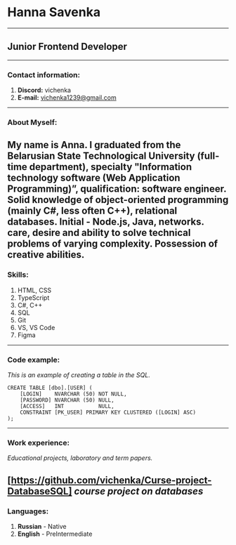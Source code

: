 # Hanna Savenka
---

## Junior Frontend Developer
---

### Contact information:
1. **Discord:** vichenka
2. **E-mail:** vichenka1239@gmail.com
---

### About Myself:

My name is Anna. I graduated from the Belarusian State Technological University
(full-time department), specialty "Information technology software
(Web Application Programming)”, qualification: software engineer.
Solid knowledge of object-oriented programming (mainly C#,
less often C++), relational databases. Initial - Node.js, Java, networks. care, desire and
ability to solve technical problems of varying complexity. Possession of creative abilities.
---

### Skills:
1. HTML, CSS
2. TypeScript
3. C#, C++
4. SQL
4. Git
5. VS, VS Code
6. Figma
---

### Code example:
*This is an example of creating a table in the SQL.*

```
CREATE TABLE [dbo].[USER] (
    [LOGIN]    NVARCHAR (50) NOT NULL,
    [PASSWORD] NVARCHAR (50) NULL,
    [ACCESS]   INT           NULL,
    CONSTRAINT [PK_USER] PRIMARY KEY CLUSTERED ([LOGIN] ASC)
);
```
---

### Work experience:
*Educational projects, laboratory and term papers.*

[https://github.com/vichenka/Curse-project-DatabaseSQL] *course project on databases*
---

### Languages:
1. **Russian** - Native
2. **English** - PreIntermediate

